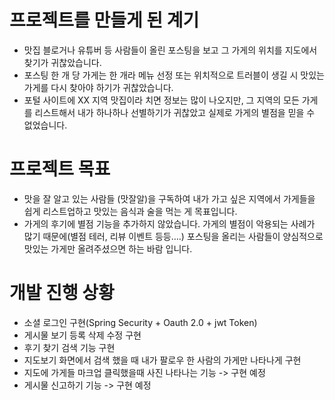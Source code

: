프로젝트를 만들게 된 계기
=======
* 맛집 블로거나 유튜버 등 사람들이 올린 포스팅을 보고 그 가게의 위치를 지도에서 찾기가 귀찮았습니다.  
* 포스팅 한 개 당 가게는 한 개라 메뉴 선정 또는 위치적으로 트러블이 생길 시 맛있는 가게를 다시 찾아야 하기가 귀찮았습니다.  
* 포털 사이트에 XX 지역 맛집이라 치면 정보는 많이 나오지만, 그 지역의 모든 가게를 리스트해서 내가 하나하나 선별하기가 귀찮았고 실제로 가게의 별점을 믿을 수 없었습니다.  




프로젝트 목표
========
* 맛을 잘 알고 있는 사람들 (맛잘알)을 구독하여 내가 가고 싶은 지역에서 가게들을 쉽게 리스트업하고 맛있는 음식과 술을 먹는 게 목표입니다.  
* 가게의 후기에 별점 기능을 추가하지 않았습니다. 가게의 별점이 악용되는 사례가 많기 때문에(별점 테러, 리뷰 이벤트 등등….) 포스팅을 올리는 사람들이 양심적으로 맛있는 가게만 올려주셨으면 하는 바람 입니다.  


개발 진행 상황
======
* 소셜 로그인 구현(Spring Security + Oauth 2.0 + jwt Token)
* 게시물 보기 등록 삭제 수정 구현
* 후기 찾기 검색 기능 구현
* 지도보기 화면에서 검색 했을 때 내가 팔로우 한 사람의 가게만 나타나게 구현
* 지도에 가게들 마크업 클릭했을때 사진 나타나는 기능  ->  구현 예정
* 게시물 신고하기 기능 -> 구현 예정
